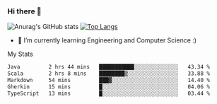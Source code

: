 ### Hi there 👋

![Anurag's GitHub stats](https://github-readme-stats.vercel.app/api?username=MatteoIorio11&show_icons=true&theme=dark) 
[![Top Langs](https://github-readme-stats.vercel.app/api/top-langs/?username=MatteoIorio11&theme=dark)](https://github.com/MatteoIorio11/github-readme-stats)

- 🌱 I’m currently learning Engineering and Computer Science :)

<!--
**MatteoIorio11/MatteoIorio11** is a ✨ _special_ ✨ repository because its `README.md` (this file) appears on your GitHub profile.

Here are some ideas to get you started:

- 🔭 I’m currently working on ...
- 🌱 I’m currently learning ...
- 👯 I’m looking to collaborate on ...
- 🤔 I’m looking for help with ...
- 💬 Ask me about ...
- 📫 How to reach me: ...
- 😄 Pronouns: ...
- ⚡ Fun fact: ...
-->
My Stats
<!--START_SECTION:waka-->

```txt
Java         2 hrs 44 mins   ███████████░░░░░░░░░░░░░░   43.34 %
Scala        2 hrs 8 mins    ████████▒░░░░░░░░░░░░░░░░   33.88 %
Markdown     54 mins         ███▓░░░░░░░░░░░░░░░░░░░░░   14.40 %
Gherkin      15 mins         █░░░░░░░░░░░░░░░░░░░░░░░░   04.06 %
TypeScript   13 mins         █░░░░░░░░░░░░░░░░░░░░░░░░   03.44 %
```

<!--END_SECTION:waka-->
